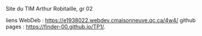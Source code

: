 Site du TIM
Arthur Robitaille, gr 02

liens WebDeb : https://e1938022.webdev.cmaisonneuve.qc.ca/4w4/
github pages : https://finder-00.github.io/TP1/.